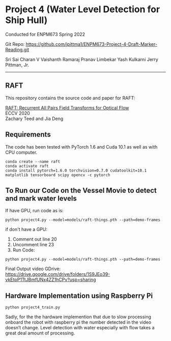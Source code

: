 # Project 4 (Water Level Detection for Ship Hull)
Conducted for ENPM673 Spring 2022


Git Repo: https://github.com/jpittma1/ENPM673-Project-4-Draft-Marker-Reading.git

Sri Sai Charan V 
Vaishanth Ramaraj
Pranav Limbekar
Yash Kulkarni
Jerry Pittman, Jr.

-------------
## RAFT
This repository contains the source code and paper for RAFT:

[RAFT: Recurrent All Pairs Field Transforms for Optical Flow](https://arxiv.org/pdf/2003.12039.pdf)<br/>
ECCV 2020 <br/>
Zachary Teed and Jia Deng<br/>

## Requirements
The code has been tested with PyTorch 1.6 and Cuda 10.1 as well as with CPU computer.
```Shell
conda create --name raft
conda activate raft
conda install pytorch=1.6.0 torchvision=0.7.0 cudatoolkit=10.1 matplotlib tensorboard scipy opencv -c pytorch
```

## To Run our Code on the Vessel Movie to detect and mark water levels
If have GPU, run code as is:
```Shell
python project4.py --model=models/raft-things.pth --path=demo-frames
```
if don't have a GPU:
1) Comment out line 20
2) Uncomment line 23
3) Run Code:
```Shell
python project4.py --model=models/raft-things.pth --path=demo-frames
```

Final Output video GDrive: https://drive.google.com/drive/folders/1S9JEo39-vkEtpP1TtJBmfUNx4ZZ1hCPv?usp=sharing
## Hardware Implementation using Raspberry Pi

```Shell
python project4_train.py 
```

Sadly, for the the hardware implemention that due to slow processing onboard the robot with raspberry pi the number detected in the video doesn’t change. Level detection with water especially with flow takes a great deal amount of processing.

